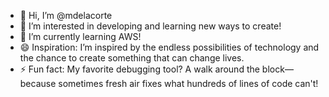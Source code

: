 - 👋 Hi, I’m @mdelacorte
- 👀 I’m interested in developing and learning new ways to create!
- 🌱 I’m currently learning AWS!
- 😄 Inspiration: I’m inspired by the endless possibilities of technology and the chance to create something that can change lives.
- ⚡ Fun fact: My favorite debugging tool? A walk around the block—because sometimes fresh air fixes what hundreds of lines of code can't!

